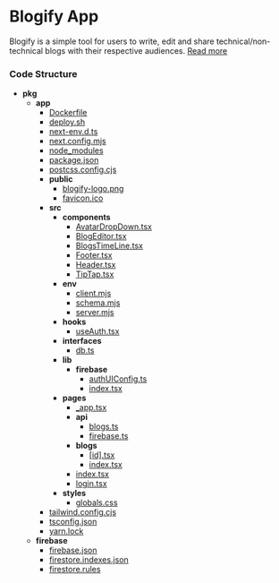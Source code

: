 # Blogify App

Blogify is a simple tool for users to write, edit and share technical/non-technical blogs with their respective audiences. [Read more](https://docs.google.com/document/d/1Pjb6fpcA9RTHJzCMiyLudzkkzUDZeyzqmH8JPRZlngY/edit#heading=h.9fb0newpw87n)


### Code Structure

   - __pkg__
     - __app__
       - [Dockerfile](pkg/app/Dockerfile)
       - [deploy.sh](pkg/app/deploy.sh)
       - [next\-env.d.ts](pkg/app/next-env.d.ts)
       - [next.config.mjs](pkg/app/next.config.mjs)
       - [node\_modules](pkg/app/node_modules)
       - [package.json](pkg/app/package.json)
       - [postcss.config.cjs](pkg/app/postcss.config.cjs)
       - __public__
         - [blogify\-logo.png](pkg/app/public/blogify-logo.png)
         - [favicon.ico](pkg/app/public/favicon.ico)
       - __src__
         - __components__
           - [AvatarDropDown.tsx](pkg/app/src/components/AvatarDropDown.tsx)
           - [BlogEditor.tsx](pkg/app/src/components/BlogEditor.tsx)
           - [BlogsTimeLine.tsx](pkg/app/src/components/BlogsTimeLine.tsx)
           - [Footer.tsx](pkg/app/src/components/Footer.tsx)
           - [Header.tsx](pkg/app/src/components/Header.tsx)
           - [TipTap.tsx](pkg/app/src/components/TipTap.tsx)
         - __env__
           - [client.mjs](pkg/app/src/env/client.mjs)
           - [schema.mjs](pkg/app/src/env/schema.mjs)
           - [server.mjs](pkg/app/src/env/server.mjs)
         - __hooks__
           - [useAuth.tsx](pkg/app/src/hooks/useAuth.tsx)
         - __interfaces__
           - [db.ts](pkg/app/src/interfaces/db.ts)
         - __lib__
           - __firebase__
             - [authUIConfig.ts](pkg/app/src/lib/firebase/authUIConfig.ts)
             - [index.tsx](pkg/app/src/lib/firebase/index.tsx)
         - __pages__
           - [\_app.tsx](pkg/app/src/pages/_app.tsx)
           - __api__
             - [blogs.ts](pkg/app/src/pages/api/blogs.ts)
             - [firebase.ts](pkg/app/src/pages/api/firebase.ts)
           - __blogs__
             - [[id].tsx](pkg/app/src/pages/blogs/%5Bid%5D.tsx)
             - [index.tsx](pkg/app/src/pages/blogs/index.tsx)
           - [index.tsx](pkg/app/src/pages/index.tsx)
           - [login.tsx](pkg/app/src/pages/login.tsx)
         - __styles__
           - [globals.css](pkg/app/src/styles/globals.css)
       - [tailwind.config.cjs](pkg/app/tailwind.config.cjs)
       - [tsconfig.json](pkg/app/tsconfig.json)
       - [yarn.lock](pkg/app/yarn.lock)
     - __firebase__
       - [firebase.json](pkg/firebase/firebase.json)
       - [firestore.indexes.json](pkg/firebase/firestore.indexes.json)
       - [firestore.rules](pkg/firebase/firestore.rules)
